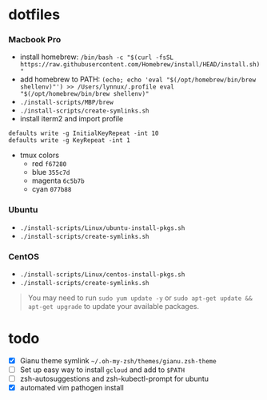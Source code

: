 # dotfiles

### Macbook Pro
- install homebrew: `/bin/bash -c "$(curl -fsSL https://raw.githubusercontent.com/Homebrew/install/HEAD/install.sh)"`
- add homebrew to PATH: `(echo; echo 'eval "$(/opt/homebrew/bin/brew shellenv)"') >> /Users/lynnux/.profile
    eval "$(/opt/homebrew/bin/brew shellenv)"`
- `./install-scripts/MBP/brew`
- `./install-scripts/create-symlinks.sh`
- install iterm2 and import profile
```
defaults write -g InitialKeyRepeat -int 10
defaults write -g KeyRepeat -int 1
```
- tmux colors
  - red `f67280`
  - blue `355c7d`
  - magenta `6c5b7b`
  - cyan `077b88`

### Ubuntu
- `./install-scripts/Linux/ubuntu-install-pkgs.sh`
- `./install-scripts/create-symlinks.sh`

### CentOS
- `./install-scripts/Linux/centos-install-pkgs.sh`
- `./install-scripts/create-symlinks.sh`

> You may need to run `sudo yum update -y` or `sudo apt-get update && apt-get upgrade` to update your available packages.

# todo
- [x] Gianu theme symlink `~/.oh-my-zsh/themes/gianu.zsh-theme`
- [ ] Set up easy way to install `gcloud` and add to `$PATH`
- [ ] zsh-autosuggestions and zsh-kubectl-prompt for ubuntu
- [x] automated vim pathogen install
